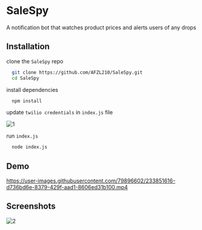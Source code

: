 
# SaleSpy

A notification bot that watches product prices and alerts users of any drops


## Installation

clone the `SaleSpy` repo

```bash
  git clone https://github.com/AFZL210/SaleSpy.git
  cd SaleSpy
```

install dependencies

```bash
  npm install
```

update `twilio credentials` in `index.js` file

![1](https://user-images.githubusercontent.com/79896602/231786259-5fae98ce-1e3d-4954-af42-3daf518c1093.png)

run `index.js`

```bash
  node index.js
```

## Demo


https://user-images.githubusercontent.com/79896602/233851616-d736bd6e-8379-429f-aad1-8606ed31b100.mp4





## Screenshots

![2](https://user-images.githubusercontent.com/79896602/231786252-bab73ac5-e5b3-4f74-b082-1096f0c673bb.jpg)



